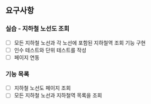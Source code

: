 ## 요구사항
### 실습 - 지하철 노선도 조회
- [ ] 모든 지하철 노선과 각 노선에 포함된 지하철역 조회 기능 구현
- [ ] 인수 테스트와 단위 테스트를 작성
- [ ] 페이지 연동

### 기능 목록
- [ ] 지하철 노선도 페이지 조회
- [ ] 모든 지하철 노선과 지하철역 목록을 조회